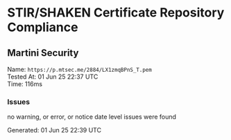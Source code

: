 # STIR/SHAKEN Certificate Repository Compliance

## Martini Security

Name: `https://p.mtsec.me/2884/LX1zmqBPnS_T.pem`\
Tested At: 01 Jun 25 22:37 UTC\
Time: 116ms

### Issues

no warning, or error, or notice date level issues were found

Generated: 01 Jun 25 22:39 UTC
